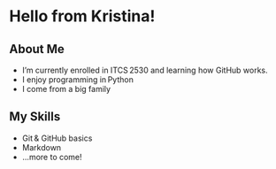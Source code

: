 # Hello from Kristina!

## About Me
- I’m currently enrolled in ITCS 2530 and learning how GitHub works.
- I enjoy programming in Python
- I come from a big family

## My Skills
- Git & GitHub basics  
- Markdown  
- …more to come!

